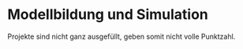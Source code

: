# Modellbildung und Simulation
Projekte sind nicht ganz ausgefüllt, geben somit nicht volle Punktzahl.
